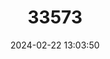 ---
title: "33573"
category: "Zanthoxylum oahuense"
draft: false
date: 2024-02-22 13:03:50
languages:
  English: ["Oahu Prickly-ash"]
---